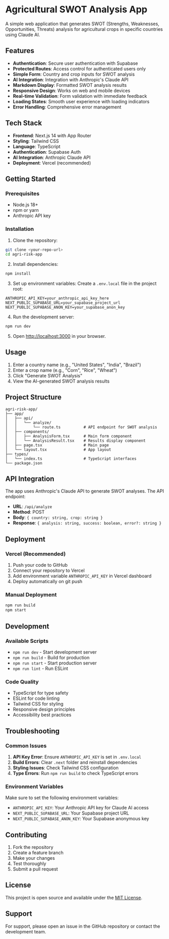 # Agricultural SWOT Analysis App

A simple web application that generates SWOT (Strengths, Weaknesses, Opportunities, Threats) analysis for agricultural crops in specific countries using Claude AI.

## Features

- **Authentication**: Secure user authentication with Supabase
- **Protected Routes**: Access control for authenticated users only
- **Simple Form**: Country and crop inputs for SWOT analysis
- **AI Integration**: Integration with Anthropic's Claude API
- **Markdown Display**: Formatted SWOT analysis results
- **Responsive Design**: Works on web and mobile devices
- **Real-time Validation**: Form validation with immediate feedback
- **Loading States**: Smooth user experience with loading indicators
- **Error Handling**: Comprehensive error management

## Tech Stack

- **Frontend**: Next.js 14 with App Router
- **Styling**: Tailwind CSS
- **Language**: TypeScript
- **Authentication**: Supabase Auth
- **AI Integration**: Anthropic Claude API
- **Deployment**: Vercel (recommended)

## Getting Started

### Prerequisites

- Node.js 18+ 
- npm or yarn
- Anthropic API key

### Installation

1. Clone the repository:
```bash
git clone <your-repo-url>
cd agri-risk-app
```

2. Install dependencies:
```bash
npm install
```

3. Set up environment variables:
Create a `.env.local` file in the project root:
```env
ANTHROPIC_API_KEY=your_anthropic_api_key_here
NEXT_PUBLIC_SUPABASE_URL=your_supabase_project_url
NEXT_PUBLIC_SUPABASE_ANON_KEY=your_supabase_anon_key
```

4. Run the development server:
```bash
npm run dev
```

5. Open [http://localhost:3000](http://localhost:3000) in your browser.

## Usage

1. Enter a country name (e.g., "United States", "India", "Brazil")
2. Enter a crop name (e.g., "Corn", "Rice", "Wheat")
3. Click "Generate SWOT Analysis"
4. View the AI-generated SWOT analysis results

## Project Structure

```
agri-risk-app/
├── app/
│   ├── api/
│   │   └── analyze/
│   │       └── route.ts          # API endpoint for SWOT analysis
│   ├── components/
│   │   ├── AnalysisForm.tsx      # Main form component
│   │   └── AnalysisResult.tsx    # Results display component
│   ├── page.tsx                  # Main page
│   └── layout.tsx                # App layout
├── types/
│   └── index.ts                  # TypeScript interfaces
└── package.json
```

## API Integration

The app uses Anthropic's Claude API to generate SWOT analyses. The API endpoint:

- **URL**: `/api/analyze`
- **Method**: POST
- **Body**: `{ country: string, crop: string }`
- **Response**: `{ analysis: string, success: boolean, error?: string }`

## Deployment

### Vercel (Recommended)

1. Push your code to GitHub
2. Connect your repository to Vercel
3. Add environment variable `ANTHROPIC_API_KEY` in Vercel dashboard
4. Deploy automatically on git push

### Manual Deployment

```bash
npm run build
npm start
```

## Development

### Available Scripts

- `npm run dev` - Start development server
- `npm run build` - Build for production
- `npm run start` - Start production server
- `npm run lint` - Run ESLint

### Code Quality

- TypeScript for type safety
- ESLint for code linting
- Tailwind CSS for styling
- Responsive design principles
- Accessibility best practices

## Troubleshooting

### Common Issues

1. **API Key Error**: Ensure `ANTHROPIC_API_KEY` is set in `.env.local`
2. **Build Errors**: Clear `.next` folder and reinstall dependencies
3. **Styling Issues**: Check Tailwind CSS configuration
4. **Type Errors**: Run `npm run build` to check TypeScript errors

### Environment Variables

Make sure to set the following environment variables:

- `ANTHROPIC_API_KEY`: Your Anthropic API key for Claude AI access
- `NEXT_PUBLIC_SUPABASE_URL`: Your Supabase project URL
- `NEXT_PUBLIC_SUPABASE_ANON_KEY`: Your Supabase anonymous key

## Contributing

1. Fork the repository
2. Create a feature branch
3. Make your changes
4. Test thoroughly
5. Submit a pull request

## License

This project is open source and available under the [MIT License](LICENSE).

## Support

For support, please open an issue in the GitHub repository or contact the development team.
